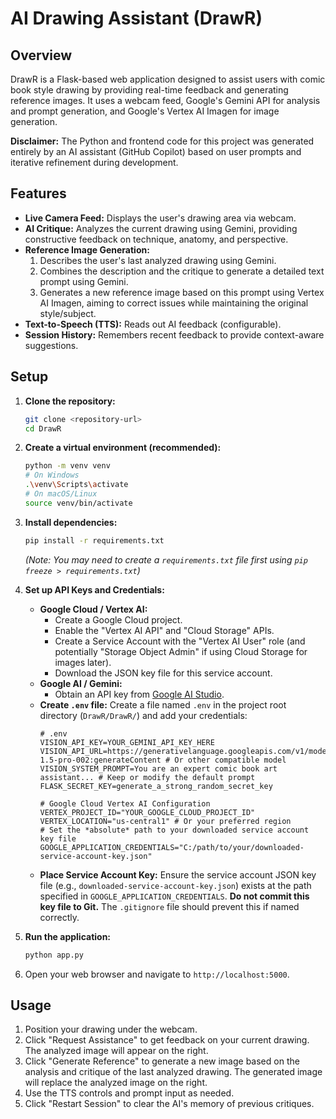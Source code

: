 # AI Drawing Assistant (DrawR)

## Overview

DrawR is a Flask-based web application designed to assist users with comic book style drawing by providing real-time feedback and generating reference images. It uses a webcam feed, Google's Gemini API for analysis and prompt generation, and Google's Vertex AI Imagen for image generation.

**Disclaimer:** The Python and frontend code for this project was generated entirely by an AI assistant (GitHub Copilot) based on user prompts and iterative refinement during development.

## Features

*   **Live Camera Feed:** Displays the user's drawing area via webcam.
*   **AI Critique:** Analyzes the current drawing using Gemini, providing constructive feedback on technique, anatomy, and perspective.
*   **Reference Image Generation:**
    1.  Describes the user's last analyzed drawing using Gemini.
    2.  Combines the description and the critique to generate a detailed text prompt using Gemini.
    3.  Generates a new reference image based on this prompt using Vertex AI Imagen, aiming to correct issues while maintaining the original style/subject.
*   **Text-to-Speech (TTS):** Reads out AI feedback (configurable).
*   **Session History:** Remembers recent feedback to provide context-aware suggestions.

## Setup

1.  **Clone the repository:**
    ```bash
    git clone <repository-url>
    cd DrawR
    ```
2.  **Create a virtual environment (recommended):**
    ```bash
    python -m venv venv
    # On Windows
    .\venv\Scripts\activate
    # On macOS/Linux
    source venv/bin/activate
    ```
3.  **Install dependencies:**
    ```bash
    pip install -r requirements.txt
    ```
    *(Note: You may need to create a `requirements.txt` file first using `pip freeze > requirements.txt`)*
4.  **Set up API Keys and Credentials:**
    *   **Google Cloud / Vertex AI:**
        *   Create a Google Cloud project.
        *   Enable the "Vertex AI API" and "Cloud Storage" APIs.
        *   Create a Service Account with the "Vertex AI User" role (and potentially "Storage Object Admin" if using Cloud Storage for images later).
        *   Download the JSON key file for this service account.
    *   **Google AI / Gemini:**
        *   Obtain an API key from [Google AI Studio](https://aistudio.google.com/app/apikey).
    *   **Create `.env` file:** Create a file named `.env` in the project root directory (`DrawR/DrawR/`) and add your credentials:
        ```dotenv
        # .env
        VISION_API_KEY=YOUR_GEMINI_API_KEY_HERE
        VISION_API_URL=https://generativelanguage.googleapis.com/v1/models/gemini-1.5-pro-002:generateContent # Or other compatible model
        VISION_SYSTEM_PROMPT=You are an expert comic book art assistant... # Keep or modify the default prompt
        FLASK_SECRET_KEY=generate_a_strong_random_secret_key

        # Google Cloud Vertex AI Configuration
        VERTEX_PROJECT_ID="YOUR_GOOGLE_CLOUD_PROJECT_ID"
        VERTEX_LOCATION="us-central1" # Or your preferred region
        # Set the *absolute* path to your downloaded service account key file
        GOOGLE_APPLICATION_CREDENTIALS="C:/path/to/your/downloaded-service-account-key.json"
        ```
    *   **Place Service Account Key:** Ensure the service account JSON key file (e.g., `downloaded-service-account-key.json`) exists at the path specified in `GOOGLE_APPLICATION_CREDENTIALS`. **Do not commit this key file to Git.** The `.gitignore` file should prevent this if named correctly.

5.  **Run the application:**
    ```bash
    python app.py
    ```
6.  Open your web browser and navigate to `http://localhost:5000`.

## Usage

1.  Position your drawing under the webcam.
2.  Click "Request Assistance" to get feedback on your current drawing. The analyzed image will appear on the right.
3.  Click "Generate Reference" to generate a new image based on the analysis and critique of the last analyzed drawing. The generated image will replace the analyzed image on the right.
4.  Use the TTS controls and prompt input as needed.
5.  Click "Restart Session" to clear the AI's memory of previous critiques.